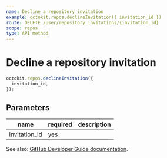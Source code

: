 ```yaml
---
name: Decline a repository invitation
example: octokit.repos.declineInvitation({ invitation_id })
route: DELETE /user/repository_invitations/{invitation_id}
scope: repos
type: API method
---
```


# Decline a repository invitation

```js
octokit.repos.declineInvitation({
  invitation_id,
});
```

## Parameters

<table>
  <thead>
    <tr>
      <th>name</th>
      <th>required</th>
      <th>description</th>
    </tr>
  </thead>
  <tbody>
    <tr><td>invitation_id</td><td>yes</td><td>

</td></tr>
  </tbody>
</table>

See also: [GitHub Developer Guide documentation](https://developer.github.com/v3/repos/invitations/#decline-a-repository-invitation).
